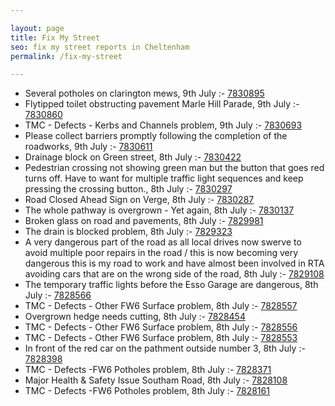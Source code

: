 ```yaml
---

layout: page
title: Fix My Street
seo: fix my street reports in Cheltenham
permalink: /fix-my-street

---
```


<!-- fix_marker starts -->

- Several potholes on clarington mews, 9th July :- [7830895](https://www.fixmystreet.com/report/7830895)
- Flytipped toilet obstructing pavement Marle Hill Parade, 9th July :- [7830860](https://www.fixmystreet.com/report/7830860)
- TMC - Defects - Kerbs and Channels problem, 9th July :- [7830693](https://www.fixmystreet.com/report/7830693)
- Please collect barriers promptly following the completion of the roadworks, 9th July :- [7830611](https://www.fixmystreet.com/report/7830611)
- Drainage block on Green street, 8th July :- [7830422](https://www.fixmystreet.com/report/7830422)
- Pedestrian crossing not showing green man but the button that goes red turns off. Have to want for multiple traffic light sequences and keep pressing the crossing button., 8th July :- [7830297](https://www.fixmystreet.com/report/7830297)
- Road Closed Ahead Sign on Verge, 8th July :- [7830287](https://www.fixmystreet.com/report/7830287)
- The whole pathway is overgrown - Yet again, 8th July :- [7830137](https://www.fixmystreet.com/report/7830137)
- Broken glass on road and pavements, 8th July :- [7829981](https://www.fixmystreet.com/report/7829981)
- The drain is blocked problem, 8th July :- [7829323](https://www.fixmystreet.com/report/7829323)
- A very dangerous part of the road as all local drives now swerve to avoid multiple poor repairs in the road / this is now becoming very dangerous this is my road to work and have almost been involved in RTA avoiding cars that are on the wrong side of the road, 8th July :- [7829108](https://www.fixmystreet.com/report/7829108)
- The temporary traffic lights before the Esso Garage are dangerous, 8th July :- [7828566](https://www.fixmystreet.com/report/7828566)
- TMC - Defects - Other FW6  Surface problem, 8th July :- [7828557](https://www.fixmystreet.com/report/7828557)
- Overgrown hedge needs cutting, 8th July :- [7828454](https://www.fixmystreet.com/report/7828454)
- TMC - Defects - Other FW6  Surface problem, 8th July :- [7828556](https://www.fixmystreet.com/report/7828556)
- TMC - Defects - Other FW6  Surface problem, 8th July :- [7828553](https://www.fixmystreet.com/report/7828553)
- In front of the red car on the pathment outside number 3, 8th July :- [7828398](https://www.fixmystreet.com/report/7828398)
- TMC - Defects -FW6 Potholes problem, 8th July :- [7828371](https://www.fixmystreet.com/report/7828371)
- Major Health & Safety Issue Southam Road, 8th July :- [7828108](https://www.fixmystreet.com/report/7828108)
- TMC - Defects -FW6 Potholes problem, 8th July :- [7828161](https://www.fixmystreet.com/report/7828161)

<!-- fix_marker ends -->